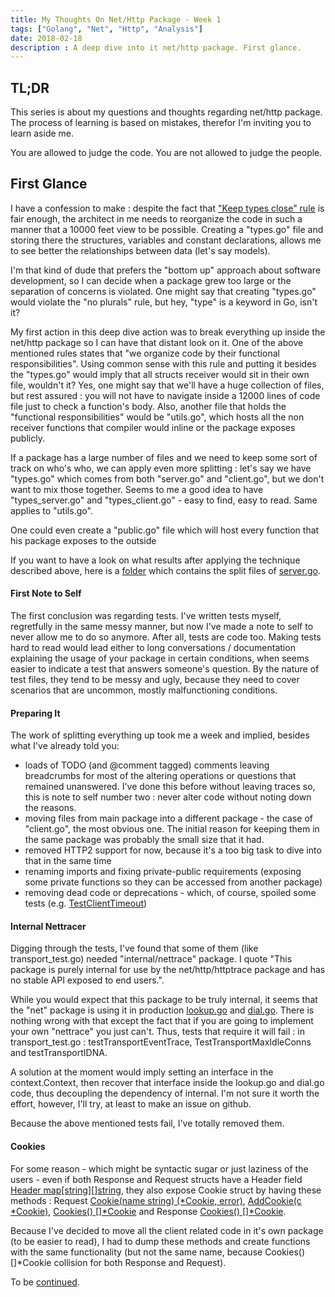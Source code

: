 ```yaml
---
title: My Thoughts On Net/Http Package - Week 1
tags: ["Golang", "Net", "Http", "Analysis"]
date: 2018-02-18
description : A deep dive into it net/http package. First glance.
---
```


## TL;DR

This series is about my questions and thoughts regarding net/http package. The process of learning is based on mistakes, therefor I'm inviting you to learn aside me.

You are allowed to judge the code. You are not allowed to judge the people.
 
## First Glance

I have a confession to make : despite the fact that ["Keep types close" rule](https://rakyll.org/style-packages/) is fair enough, the architect in me needs to reorganize the code in such a manner that a 10000 feet view to be possible. Creating a "types.go" file and storing there the structures, variables and constant declarations, allows me to see better the relationships between data (let's say models). 

I'm that kind of dude that prefers the "bottom up" approach about software development, so I can decide when a package grew too large or the separation of concerns is violated. One might say that creating "types.go" would violate the "no plurals" rule, but hey, "type" is a keyword in Go, isn't it?

My first action in this deep dive action was to break everything up inside the net/http package so I can have that distant look on it. One of the above mentioned rules states that "we organize code by their functional responsibilities". Using common sense with this rule and putting it besides the "types.go" would imply that all structs receiver would sit in their own file, wouldn't it? Yes, one might say that we'll have a huge collection of files, but rest assured : you will not have to navigate inside a 12000 lines of code file just to check a function's body. Also, another file that holds the "functional responsibilities" would be "utils.go", which hosts all the non receiver functions that compiler would inline or the package exposes publicly.

If a package has a large number of files and we need to keep some sort of track on who's who, we can apply even more splitting : let's say we have "types.go" which comes from both "server.go" and "client.go", but we don't want to mix those together. Seems to me a good idea to have "types_server.go" and "types_client.go" - easy to find, easy to read. Same applies to "utils.go". 

One could even create a "public.go" file which will host every function that his package exposes to the outside

If you want to have a look on what results after applying the technique described above, here is a [folder](https://github.com/badu/badu.github.io/blob/master/code/1) which contains the split files of [server.go](https://github.com/golang/go/blob/master/src/net/http/server.go).

#### First Note to Self

The first conclusion was regarding tests. I've written tests myself, regretfully in the same messy manner, but now I've made a note to self to never allow me to do so anymore. After all, tests are code too. Making tests hard to read would lead either to long conversations / documentation explaining the usage of your package in certain conditions, when seems easier to indicate a test that answers someone's question. By the nature of test files, they tend to be messy and ugly, because they need to cover scenarios that are uncommon, mostly malfunctioning conditions.

#### Preparing It

The work of splitting everything up took me a week and implied, besides what I've already told you:

* loads of TODO (and @comment tagged) comments leaving breadcrumbs for most of the altering operations or questions that remained unanswered. I've done this before without leaving traces so, this is note to self number two : never alter code without noting down the reasons.
* moving files from main package into a different package - the case of "client.go", the most obvious one. The initial reason for keeping them in the same package was probably the small size that it had.
* removed HTTP2 support for now, because it's a too big task to dive into that in the same time
* renaming imports and fixing private-public requirements (exposing some private functions so they can be accessed from another package)
* removing dead code or deprecations - which, of course, spoiled some tests (e.g. [TestClientTimeout](https://github.com/golang/go/blob/47f4e7a9768a613371ccd4a94a6b325fd603727e/src/net/http/client_test.go#L1168))

#### Internal Nettracer

Digging through the tests, I've found that some of them (like transport_test.go) needed "internal/nettrace" package. I quote "This package is purely internal for use by the net/http/httptrace package and has no stable API exposed to end users.".

While you would expect that this package to be truly internal, it seems that the "net" package is using it in production [lookup.go](https://github.com/golang/go/blob/e4bde0510465eecd4c8a8293418b1cbed1e0e623/src/net/lookup.go#L176) and [dial.go](https://github.com/golang/go/blob/424b0654f8e6c72f69e096f69009096de16e30fa/src/net/dial.go#L341). There is nothing wrong with that except the fact that if you are going to implement your own "nettrace" you just can't. Thus, tests that require it will fail : in transport_test.go : testTransportEventTrace, TestTransportMaxIdleConns and testTransportIDNA.

A solution at the moment would imply setting an interface in the context.Context, then recover that interface inside the lookup.go and dial.go code, thus decoupling the dependency of internal. I'm not sure it worth the effort, however, I'll try, at least to make an issue on github.

Because the above mentioned tests fail, I've totally removed them.

#### Cookies

For some reason - which might be syntactic sugar or just laziness of the users - even if both Response and Request structs have a Header field [Header map[string][]string](https://github.com/golang/go/blob/master/src/net/http/header.go#L19), they also expose Cookie struct by having these methods : Request [Cookie(name string) (*Cookie, error)](https://github.com/golang/go/blob/master/src/net/http/request.go#L373), 
[AddCookie(c *Cookie)](https://github.com/golang/go/blob/master/src/net/http/request.go#L384), [Cookies() []*Cookie](https://github.com/golang/go/blob/master/src/net/http/request.go#L362) and Response [Cookies() []*Cookie](https://github.com/golang/go/blob/master/src/net/http/response.go#L119).

Because I've decided to move all the client related code in it's own package (to be easier to read), I had to dump these methods and create functions with the same functionality (but not the same name, because Cookies() []*Cookie collision for both Response and Request).

To be [continued](/post/net-http-week2/).